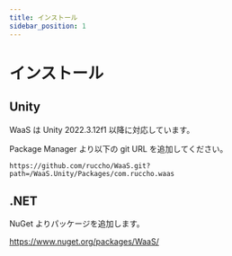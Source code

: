 ```yaml
---
title: インストール
sidebar_position: 1
---
```


# インストール

## Unity

WaaS は Unity 2022.3.12f1 以降に対応しています。

Package Manager より以下の git URL を追加してください。

```
https://github.com/ruccho/WaaS.git?path=/WaaS.Unity/Packages/com.ruccho.waas
```

## .NET

NuGet よりパッケージを追加します。

https://www.nuget.org/packages/WaaS/


